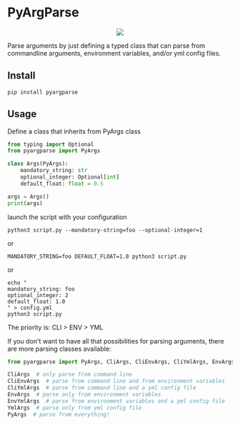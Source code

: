 # PyArgParse
<p align="center">
    <img src="https://github.com/GabrielMusat/pyargparser/actions/workflows/test.yml/badge.svg">
</p>
Parse arguments by just defining a typed class that can parse 
from commandline arguments, environment variables, and/or yml config files.

## Install
```shell
pip install pyargparse
```
## Usage

Define a class that inherits from PyArgs class
```python
from typing import Optional
from pyargparse import PyArgs

class Args(PyArgs):
    mandatory_string: str
    optional_integer: Optional[int]
    default_float: float = 0.5

args = Args()
print(args)
```
launch the script with your configuration
```shell
python3 script.py --mandatory-string=foo --optional-integer=1
```
or
```shell
MANDATORY_STRING=foo DEFAULT_FLOAT=1.0 python3 script.py
```
or
```shell
echo "
mandatory_string: foo
optional_integer: 2
default_float: 1.0
" > config.yml
python3 script.py
```

The priority is: CLI > ENV > YML

If you don't want to have all that possibilities for parsing arguments, there are more parsing classes 
available:

```python
from pyargparse import PyArgs, CliArgs, CliEnvArgs, CliYmlArgs, EnvArgs, EnvYmlArgs, YmlArgs

CliArgs  # only parse from command line
CliEnvArgs  # parse from command line and from environment variables
CliYmlArgs  # parse from command line and a yml config file
EnvArgs  # parse only from environment variables
EnvYmlArgs  # parse from environment variables and a yml config file
YmlArgs  # parse only from yml config file
PyArgs  # parse from everything!
```
